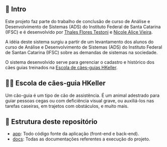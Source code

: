 ## 📍 Intro

Este projeto faz parte do trabalho de conclusão de curso de Análise e Desenvolvimento de Sistemas (ADS) do Instituto Federal de Santa Catarina (IFSC) e é desenvolvido por [Thales Flores Testoni](https://www.linkedin.com/in/thalestestoni/) e [Nicole Alice Vieira](https://www.linkedin.com/in/nicole-alice-vieira-4aa1bb187/).

A idéia deste sistema surgiu a partir de um levantamento dos alunos do curso de Análise e Desenvolvimento de Sistemas (ADS) do Instituto Federal de Santan Catarina (IFSC) sobre as demandas de sistemas na sociedade.

O sistema desenvolvido serve para gerenciar o cadastro e histórico dos cães guias treinados na [Escola de cães-guias HKeller](https://caoguia.org.br/).

## 🐕‍🦺 Escola de cães-guia HKeller

Um cão-guia é um tipo de cão de assistência. É um animal adestrado para guiar pessoas cegas ou com deficiência visual grave, ou auxiliá-los nas tarefas caseiras, em trajetos com obstáculos, e muito mais.

## 📒 Estrutura deste repositório

- [app](./app/): Todo código fonte da aplicação (front-end e back-end).
- [docs](./docs/): Todas as documentações referentes a execução do projeto.
